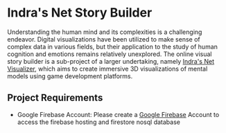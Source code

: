 # Indra's Net Story Builder
Understanding the human mind and its complexities is a challenging endeavor. 
Digital visualizations have been utilized to make sense of complex data in various fields, but their application to the study of human cognition and emotions remains relatively unexplored. 
The online visual story builder is a sub-project of a larger undertaking, namely [Indra's Net Visualizer](https://github.com/abhirakshit/Indras-Net), which aims to create immersive 3D visualizations of mental models using game development platforms.


## Project Requirements
- Google Firebase Account: Please create a [Google Firebase](https://firebase.google.com/) Account to access the 
firebase hosting and firestore nosql database



